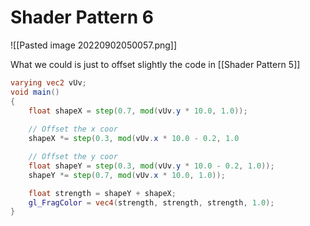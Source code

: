 # Shader Pattern 6
![[Pasted image 20220902050057.png]]

What we could is just to offset slightly the code in [[Shader Pattern 5]]
```glsl
varying vec2 vUv;
void main()
{
    float shapeX = step(0.7, mod(vUv.y * 10.0, 1.0));
    
    // Offset the x coor
    shapeX *= step(0.3, mod(vUv.x * 10.0 - 0.2, 1.0

	// Offset the y coor	
    float shapeY = step(0.3, mod(vUv.y * 10.0 - 0.2, 1.0));
    shapeY *= step(0.7, mod(vUv.x * 10.0, 1.0));

    float strength = shapeY + shapeX;
    gl_FragColor = vec4(strength, strength, strength, 1.0);
}
```
